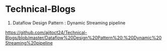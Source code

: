 # Technical-Blogs


1. Dataflow Design Pattern : Dynamic Streaming pipeline

https://github.com/ajitoct24/Technical-Blogs/blob/master/Dataflow%20Design%20Pattern%20:%20Dynamic%20Streaming%20pipeline
      

